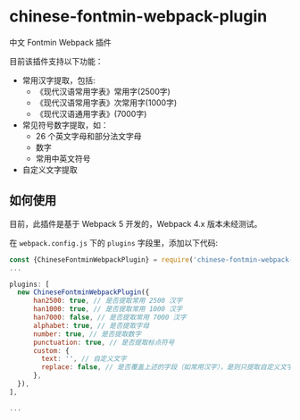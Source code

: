 # chinese-fontmin-webpack-plugin

中文 Fontmin Webpack 插件

目前该插件支持以下功能：

* 常用汉字提取，包括:
  - 《现代汉语常用字表》常用字(2500字)
  - 《现代汉语常用字表》次常用字(1000字)
  - 《现代汉语通用字表》(7000字)
* 常见符号数字提取，如：
  - 26 个英文字母和部分法文字母
  - 数字
  - 常用中英文符号
* 自定义文字提取


## 如何使用

目前，此插件是基于 Webpack 5 开发的，Webpack 4.x 版本未经测试。

在 `webpack.config.js` 下的 `plugins` 字段里，添加以下代码:

```js
const {ChineseFontminWebpackPlugin} = require('chinese-fontmin-webpack-plugin')
...

plugins: [
  new ChineseFontminWebpackPlugin({
      han2500: true, // 是否提取常用 2500 汉字
      han1000: true, // 是否提取常用 1000 汉字
      han7000: false, // 是否提取常用 7000 汉字
      alphabet: true, // 是否提取字母
      number: true, // 是否提取数字
      punctuation: true, // 是否提取标点符号
      custom: {
        text: '', // 自定义文字
        replace: false, // 是否覆盖上述的字段（如常用汉字），是则只提取自定义文字，否则在上述字段后追加自定义文字
      },
  }),
],

...
```
